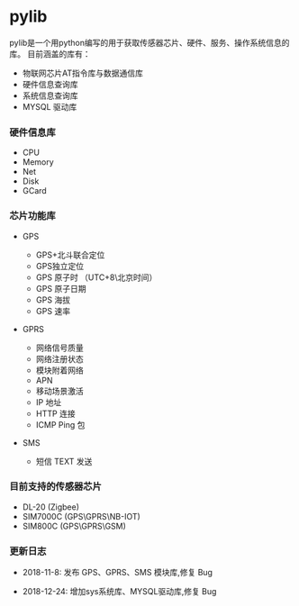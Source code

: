 # pylib
pylib是一个用python编写的用于获取传感器芯片、硬件、服务、操作系统信息的库。
目前涵盖的库有：
- 物联网芯片AT指令库与数据通信库
- 硬件信息查询库
- 系统信息查询库
- MYSQL 驱动库

### 硬件信息库

- CPU
- Memory
- Net
- Disk
- GCard


### 芯片功能库 
- GPS
  - GPS+北斗联合定位
  - GPS独立定位
  - GPS 原子时 （UTC+8\北京时间）
  - GPS 原子日期
  - GPS 海拔
  - GPS 速率

- GPRS
  - 网络信号质量
  - 网络注册状态
  - 模块附着网络
  - APN
  - 移动场景激活
  - IP 地址
  - HTTP 连接
  - ICMP Ping 包
- SMS
  - 短信 TEXT 发送

### 目前支持的传感器芯片

- DL-20 (Zigbee)
- SIM7000C (GPS\GPRS\NB-IOT)
- SIM800C (GPS\GPRS\GSM)

### 更新日志

- 2018-11-8: 发布 GPS、GPRS、SMS 模块库,修复 Bug

- 2018-12-24: 增加sys系统库、MYSQL驱动库,修复 Bug
